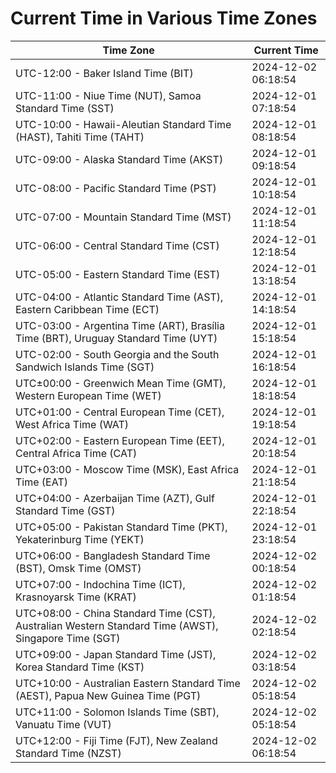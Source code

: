 # Current Time in Various Time Zones

| Time Zone | Current Time |
|-----------|--------------|
| UTC-12:00 - Baker Island Time (BIT) | 2024-12-02 06:18:54 |
| UTC-11:00 - Niue Time (NUT), Samoa Standard Time (SST) | 2024-12-01 07:18:54 |
| UTC-10:00 - Hawaii-Aleutian Standard Time (HAST), Tahiti Time (TAHT) | 2024-12-01 08:18:54 |
| UTC-09:00 - Alaska Standard Time (AKST) | 2024-12-01 09:18:54 |
| UTC-08:00 - Pacific Standard Time (PST) | 2024-12-01 10:18:54 |
| UTC-07:00 - Mountain Standard Time (MST) | 2024-12-01 11:18:54 |
| UTC-06:00 - Central Standard Time (CST) | 2024-12-01 12:18:54 |
| UTC-05:00 - Eastern Standard Time (EST) | 2024-12-01 13:18:54 |
| UTC-04:00 - Atlantic Standard Time (AST), Eastern Caribbean Time (ECT) | 2024-12-01 14:18:54 |
| UTC-03:00 - Argentina Time (ART), Brasília Time (BRT), Uruguay Standard Time (UYT) | 2024-12-01 15:18:54 |
| UTC-02:00 - South Georgia and the South Sandwich Islands Time (SGT) | 2024-12-01 16:18:54 |
| UTC±00:00 - Greenwich Mean Time (GMT), Western European Time (WET) | 2024-12-01 18:18:54 |
| UTC+01:00 - Central European Time (CET), West Africa Time (WAT) | 2024-12-01 19:18:54 |
| UTC+02:00 - Eastern European Time (EET), Central Africa Time (CAT) | 2024-12-01 20:18:54 |
| UTC+03:00 - Moscow Time (MSK), East Africa Time (EAT) | 2024-12-01 21:18:54 |
| UTC+04:00 - Azerbaijan Time (AZT), Gulf Standard Time (GST) | 2024-12-01 22:18:54 |
| UTC+05:00 - Pakistan Standard Time (PKT), Yekaterinburg Time (YEKT) | 2024-12-01 23:18:54 |
| UTC+06:00 - Bangladesh Standard Time (BST), Omsk Time (OMST) | 2024-12-02 00:18:54 |
| UTC+07:00 - Indochina Time (ICT), Krasnoyarsk Time (KRAT) | 2024-12-02 01:18:54 |
| UTC+08:00 - China Standard Time (CST), Australian Western Standard Time (AWST), Singapore Time (SGT) | 2024-12-02 02:18:54 |
| UTC+09:00 - Japan Standard Time (JST), Korea Standard Time (KST) | 2024-12-02 03:18:54 |
| UTC+10:00 - Australian Eastern Standard Time (AEST), Papua New Guinea Time (PGT) | 2024-12-02 05:18:54 |
| UTC+11:00 - Solomon Islands Time (SBT), Vanuatu Time (VUT) | 2024-12-02 05:18:54 |
| UTC+12:00 - Fiji Time (FJT), New Zealand Standard Time (NZST) | 2024-12-02 06:18:54 |
